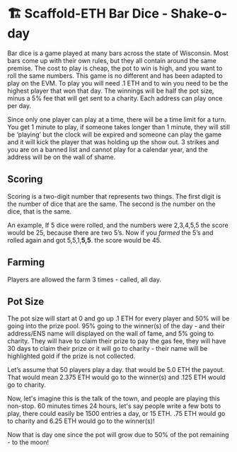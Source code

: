 # 🏗 Scaffold-ETH Bar Dice - Shake-o-day

Bar dice is a game played at many bars across the state of Wisconsin.  Most bars come up with their own rules, but they all contain around the same premise.  The cost to play is cheap, the pot to win is high, and you want to roll the same numbers. This game is no different and has been adapted to play on the EVM.  To play you will need .1 ETH and to win you need to be the highest player that won that day.  The winnings will be half the pot size, minus a 5% fee that will get sent to a charity.   Each address can play once per day. 

Since only one player can play at a time, there will be a time limit for a turn.  You get 1 minute to play, if someone takes longer than 1 minute, they will still be ‘playing’ but the clock will be expired and someone can play the game and it will kick the player that was holding up the show out.  3 strikes and you are on a banned list and cannot play for a calendar year, and the address will be on the wall of shame. 

## Scoring

Scoring is a two-digit number that represents two things.  The first digit is the number of dice that are the same.  The second is the number on the dice, that is the same.  

An example, If 5 dice were rolled, and the numbers were 2,3,4,5,5 the score would be 25, because there are two 5’s.  Now if you *farmed* the 5’s and rolled again and got 5,5,1,**5,5**. the score would be 45.  

## Farming

Players are allowed the farm 3 times - called, all day.  

## Pot Size

The pot size will start at 0 and go up .1 ETH for every player and 50% will be going into the prize pool.  95% going to the winner(s) of the day - and their address/ENS name will displayed on the wall of fame, and 5% going to charity.  They will have to claim their prize to pay the gas fee, they will have 30 days to claim their prize or it will go to charity - their name will be highlighted gold if the prize is not collected.

Let’s assume that 50 players play a day.  that would be 5.0 ETH the payout.  That would mean 2.375 ETH would go to the winner(s) and .125 ETH would go to charity.

Now, let's imagine this is the talk of the town, and people are playing this non-stop.  60 minutes times 24 hours, let's say people write a few bots to play, there could easily be 1500 entries a day, or 15 ETH.   .75 ETH would go to charity and 6.25 ETH would go to the winner(s)!

Now that is day one since the pot will grow due to 50% of the pot remaining - to the moon!
